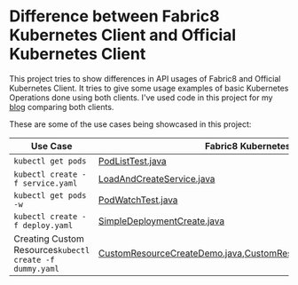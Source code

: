 # Difference between Fabric8 Kubernetes Client and Official Kubernetes Client

This project tries to show differences in API usages of Fabric8 and Official Kubernetes Client. It tries to give some usage examples of basic Kubernetes Operations done using both clients. I've used code in this project for my [blog](https://medium.com/@rohaan/difference-between-fabric8-and-official-kubernetes-java-client-3e0a994fd4af) comparing both clients.

These are some of the use cases being showcased in this project:

| Use Case               | Fabric8 Kubernetes Client        | Official Kubernetes Client            |
| -----------------------|----------------------------------|---------------------------------------|
| `kubectl get pods`     | [PodListTest.java](https://github.com/rohanKanojia/fabric8-official-java-client-comparison/blob/master/src/main/java/io/fabric8/PodListTest.java)                 |  [TestingPodList.java](https://github.com/rohanKanojia/fabric8-official-java-client-comparison/blob/master/src/main/java/io/kubernetes/TestingPodList.java)                  |
| `kubectl create -f service.yaml` | [LoadAndCreateService.java](https://github.com/rohanKanojia/fabric8-official-java-client-comparison/blob/master/src/main/java/io/fabric8/LoadAndCreateService.java) | [LoadAndCreateService.java](https://github.com/rohanKanojia/fabric8-official-java-client-comparison/blob/master/src/main/java/io/kubernetes/LoadAndCreateService.java)          |     
| `kubectl get pods -w` | [PodWatchTest.java](https://github.com/rohanKanojia/fabric8-official-java-client-comparison/blob/master/src/main/java/io/fabric8/PodWatchTest.java) | [WatchPods.java](https://github.com/rohanKanojia/fabric8-official-java-client-comparison/blob/master/src/main/java/io/kubernetes/WatchPods.java)          |     
| `kubectl create -f deploy.yaml` | [SimpleDeploymentCreate.java](https://github.com/rohanKanojia/fabric8-official-java-client-comparison/blob/master/src/main/java/io/fabric8/SimpleDeploymentCreate.java) | [DeploymentDemo.java](https://github.com/rohanKanojia/fabric8-official-java-client-comparison/blob/master/src/main/java/io/kubernetes/DeploymentDemo.java)        |
| Creating Custom Resources`kubectl create -f dummy.yaml` | [CustomResourceCreateDemo.java](https://github.com/rohanKanojia/fabric8-official-java-client-comparison/blob/master/src/main/java/io/fabric8/CustomResourceCreateDemo.java),[CustomResourceCreateDemoTypeless.java](https://github.com/rohanKanojia/fabric8-official-java-client-comparison/blob/master/src/main/java/io/fabric8/CustomResourceCreateDemoTypeless.java) | [CustomResourceDemo.java](https://github.com/rohanKanojia/fabric8-official-java-client-comparison/blob/master/src/main/java/io/kubernetes/CustomResourceDemo.java)        |



